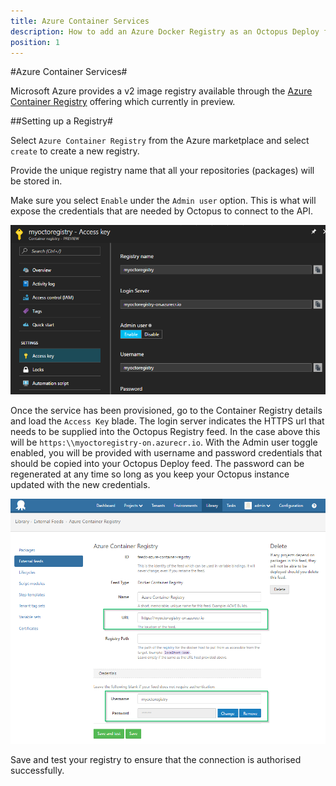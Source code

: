 ```yaml
---
title: Azure Container Services
description: How to add an Azure Docker Registry as an Octopus Deploy feed for use in Docker steps.
position: 1
---
```


#Azure Container Services#

Microsoft Azure provides a v2 image registry available through the [Azure Container Registry](https://azure.microsoft.com/en-au/services/container-registry/) offering which currently in preview.

##Setting up a Registry# 

Select `Azure Container Registry` from the Azure marketplace and select `create` to create a new registry.

Provide the unique registry name that all your repositories (packages) will be stored in.

Make sure you select `Enable` under the `Admin user` option. This is what will expose the credentials that are needed by Octopus to connect to the API.

![Azure Container Services Access Key blade](azure-blade.png)

Once the service has been provisioned, go to the Container Registry details and load the `Access Key` blade. The login server indicates the HTTPS url that needs to be supplied into the Octopus Registry feed. In the case above this will be `https:\\myoctoregistry-on.azurecr.io`. 
With the Admin user toggle enabled, you will be provided with username and password credentials that should be copied into your Octopus Deploy feed. The password can be regenerated at any time so long as you keep your Octopus instance updated with the new credentials.

![Azure Container Services Registry Feed](azure-feed.png)

Save and test your registry to ensure that the connection is authorised successfully.
